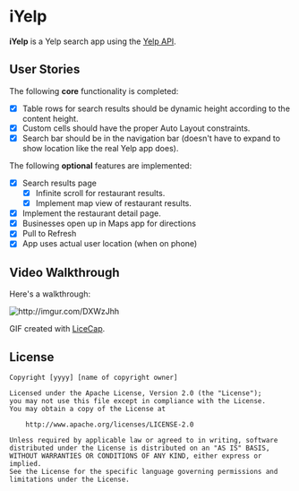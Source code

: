 # iYelp

**iYelp** is a Yelp search app using the [Yelp API](http://www.yelp.com/developers/documentation/v2/search_api).

## User Stories

The following **core** functionality is completed:

- [x] Table rows for search results should be dynamic height according to the content height.
- [x] Custom cells should have the proper Auto Layout constraints.
- [x] Search bar should be in the navigation bar (doesn't have to expand to show location like the real Yelp app does).

The following **optional** features are implemented:

- [x] Search results page
   - [x] Infinite scroll for restaurant results.
   - [x] Implement map view of restaurant results.
- [x] Implement the restaurant detail page.
- [x] Businesses open up in Maps app for directions
- [x] Pull to Refresh
- [x] App uses actual user location (when on phone)

## Video Walkthrough 

Here's a walkthrough:

<img src='http://imgur.com/DXWzJhh.gif' title='Video Walkthrough' width='' alt='http://imgur.com/DXWzJhh' />

GIF created with [LiceCap](http://www.cockos.com/licecap/).

## License

    Copyright [yyyy] [name of copyright owner]

    Licensed under the Apache License, Version 2.0 (the "License");
    you may not use this file except in compliance with the License.
    You may obtain a copy of the License at

        http://www.apache.org/licenses/LICENSE-2.0

    Unless required by applicable law or agreed to in writing, software
    distributed under the License is distributed on an "AS IS" BASIS,
    WITHOUT WARRANTIES OR CONDITIONS OF ANY KIND, either express or implied.
    See the License for the specific language governing permissions and
    limitations under the License.
